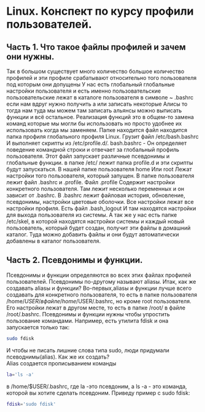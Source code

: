 # Linux. Конспект по курсу профили пользователей.
## Часть 1. Что такое файлы профилей и зачем они нужны.
Так в большом существует много количество большое количество профилей и эти профиле срабатывают относительно того пользователя под которым они допущены У нас есть глобальный глобальные настройки пользователя и есть именно пользовательские пользовательские лежат в каталоге пользователя в символе ~  .bashrc  если нам вдруг нужно получить а или записать некоторые Алисы то тогда нам туда мы можем там записать альянсы можно выписать функции и всё остальное. Реализация функций это в общем-то замена команд которые мы могли бы использовать но просто удобнее их использовать когда мы заменяем. Папке находится файл находится папка профиля глобального профиля Linux. 
Грузит файл /etc/bash.bashrc И выполняет скрипты из /etc/profile.d/. bash.bashrc - Он определяет поведение командной строки и отвечает за глобальный профиль пользователя. Этот файл запускает различные псевдонимы и глобальные функции. в папке /etc/ лежит папка profile.d и эти скрипты будут запускаться. В нашей папке пользователя home Или root Лежат настройки того пользователя, который запущен. В папке пользователя лежит файл .bashrc и .profile. Файл .profile Содержит настройки конкретного пользователя. Там лежит несколько переменных и он зависит от .bashrc. В .bashrc лежит файловая история, обновление, псевдонимы, настройки цветовые оболочки. Все настройки лежат все настройки профиля. Есть файл .bash_logout И там находятся настройки для выхода пользователя из системы. А так же у нас есть папке /etc/skel, в которой находятся настройки системы и каждый новый пользователь, который будет создан, получит эти файлы в домашний каталог. Туда можно добавить файлы и они будут автоматически добавлены в каталог пользователя.
## Часть 2. Псевдонимы и функции.
Псевдонимы и функции определяются во всех этих файлах профилей пользователей. Псевдонимы по-другому называют aliasы. Итак, как же создавать aliasы и функции? 
Во-первых,aliasы и функции лучше всего создавать для конкретного пользователя, то есть в папке пользователя /home/$USER/ в файле /home/$USER/.bashrc, но кроме root пользователя. Его настройки лежат в другом месте, то есть в папке /root/ в файле /root/.bashrc. 
Псевдонимы и функции нужны чтобы упростить пользование командами. Например, есть утилита fdisk и она запускается только так: 
```bash
sudo fdisk
``` 
И чтобы не писать лишние слова типа sudo, люди придумали псеводнимы(alias). Как же их создать?  
Alias создается прописыванием команды 
```bash
la='ls -a'
``` 
в /home/$USER/.bashrc, где la -это псевдоним, а ls -a - это команда, которой вы хотите сделать псевдоним.
Приведу пример с sudo fdisk:
```bash
fdisk='sudo fdisk'
``` 
